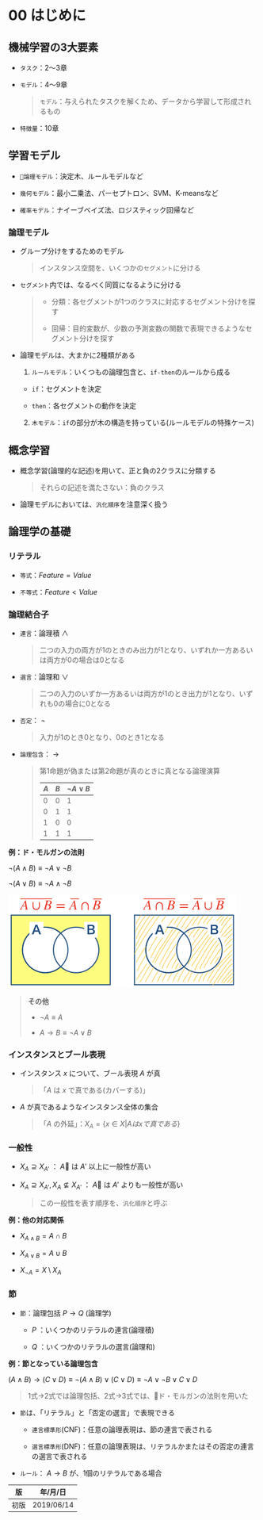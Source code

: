 00 はじめに
==========

## 機械学習の3大要素

* `タスク`：2〜3章

* `モデル`：4〜9章

  > `モデル`：与えられたタスクを解くため、データから学習して形成されるもの

* `特徴量`：10章



## 学習モデル

* `論理モデル`：決定木、ルールモデルなど

* `幾何モデル`：最小二乗法、パーセプトロン、SVM、K-meansなど

* `確率モデル`：ナイーブベイズ法、ロジスティック回帰など



### 論理モデル

* グループ分けをするためのモデル

  > インスタンス空間を、いくつかの`セグメント`に分ける

* `セグメント`内では、なるべく同質になるように分ける

  > * 分類：各セグメントが1つのクラスに対応するセグメント分けを探す
  >
  > * 回帰：目的変数が、少数の予測変数の関数で表現できるようなセグメント分けを探す

* 論理モデルは、大まかに2種類がある

  1. `ルールモデル`：いくつもの論理包含と、`if-then`のルールから成る

    * `if`：セグメントを決定

    * `then`：各セグメントの動作を決定

  2. `木モデル`：`if`の部分が木の構造を持っている(ルールモデルの特殊ケース)



## 概念学習

* 概念学習(論理的な記述)を用いて、正と負の2クラスに分類する

  > それらの記述を満たさない：負のクラス

* 論理モデルにおいては、`汎化順序`を注意深く扱う



## 論理学の基礎

### リテラル

* `等式`：$`Feature = Value`$

* `不等式`：$`Feature < Value`$



### 論理結合子

* `連言`：論理積 $`\land`$

  > 二つの入力の両方が1のときのみ出力が1となり、いずれか一方あるいは両方が0の場合は0となる

* `選言`：論理和 $`\lor`$

  > 二つの入力のいずか一方あるいは両方が1のとき出力が1となり、いずれも0の場合に0となる

* `否定`： $`\lnot`$

  > 入力が1のとき0となり、0のとき1となる

* `論理包含`： $`\to`$

  > 第1命題が偽または第2命題が真のときに真となる論理演算
  >
  > | $`A`$ | $`B`$ | $`\lnot A \lor B`$ |
  > | ----- | ----- | ------------------ |
  > | 0     | 0     | 1                  |
  > | 0     | 1     | 1                  |
  > | 1     | 0     | 0                  |
  > | 1     | 1     | 1                  |



**例：ド・モルガンの法則**

$`\lnot(A \land B) \equiv \lnot A \lor \lnot B`$

$`\lnot(A \lor B) \equiv \lnot A \land \lnot B`$

![ド・モルガン](./images/00_はじめに/ド・モルガン.jpeg)

> **その他**
>
> * $`\lnot A \equiv A`$
>
> * $`A \to B \equiv \lnot A \lor B`$



### インスタンスとブール表現

* インスタンス $`x`$ について、ブール表現 $`A`$ が真

  > 「$`A`$ は $`x`$ で真である(カバーする)」

* $`A`$ が真であるようなインスタンス全体の集合

  > 「$`A`$ の外延」：$`X_A = \{ x \in X \vert Aはxで真である\}`$



### 一般性

* $`X_A \supseteq X_{A'}`$ ： $`A`$ は $`A'`$ 以上に一般性が高い

* $`X_A \supseteq X_{A'}, X_A \nsubseteq{X_{A'}}`$ ： $`A`$ は $`A'`$ よりも一般性が高い

  > この一般性を表す順序を、`汎化順序`と呼ぶ

**例：他の対応関係**

* $`X_{A \land B} = A \cap B`$

* $`X_{A \lor B} = A \cup B`$

* $`X_{\lnot A} = X \setminus X_A`$


### 節

* `節`：論理包括 $`P \to Q`$ (論理学)

  * $`P`$ ：いくつかのリテラルの連言(論理積)

  * $`Q`$ ：いくつかのリテラルの選言(論理和)

**例：節となっている論理包含**

$`(A \land B) \to (C \lor D) \equiv \lnot(A \land B) \lor (C \lor D) \equiv \lnot{A} \lor \lnot{B} \lor C \lor D`$

> 1式→2式では論理包括、2式→3式では、ド・モルガンの法則を用いた

* `節`は、「リテラル」と「否定の選言」で表現できる

  * `連言標準形`(CNF)：任意の論理表現は、節の連言で表される

  * `選言標準形`(DNF)：任意の論理表現は、リテラルかまたはその否定の連言の選言で表される

* `ルール`： $`A \to B`$ が、1個のリテラルである場合



| 版   | 年/月/日   |
| ---- | ---------- |
| 初版 | 2019/06/14 |
